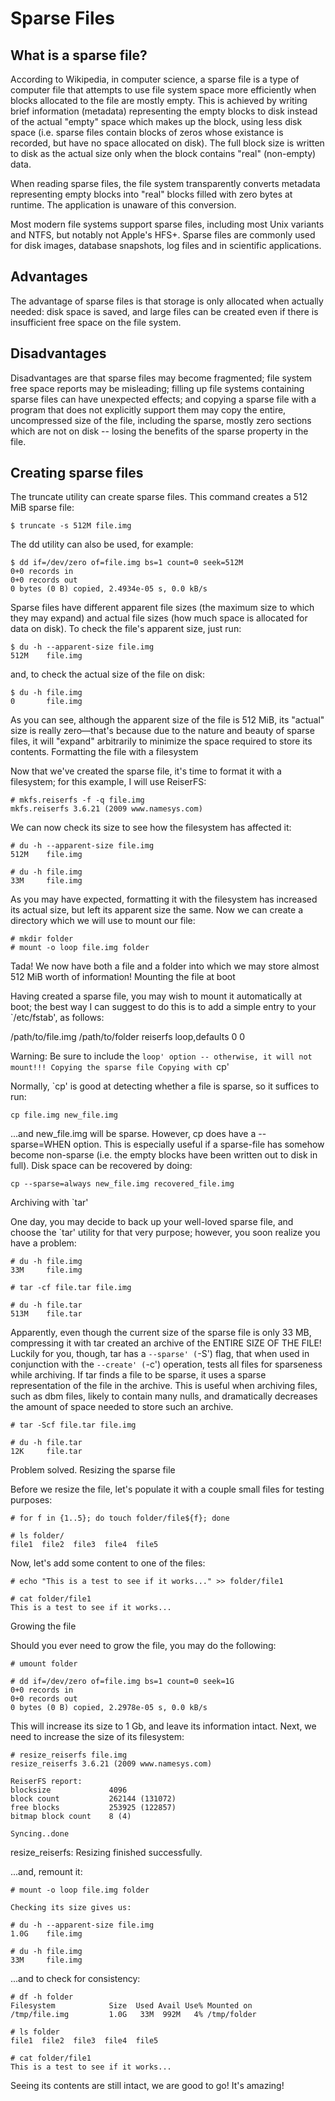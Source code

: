 Sparse Files
========================================

What is a sparse file?
----------------------------------------

According to Wikipedia, in computer science,
a sparse file is a type of computer file that
attempts to use file system space more
efficiently when blocks allocated to the file
are mostly empty. This is achieved by writing
brief information (metadata) representing the
empty blocks to disk instead of the actual "empty"
space which makes up the block, using less disk
space (i.e. sparse files contain blocks of zeros
whose existance is recorded, but have no space
allocated on disk). The full block size is written
to disk as the actual size only when the block
 contains "real" (non-empty) data.

When reading sparse files, the file system transparently
converts metadata representing empty blocks into "real"
blocks filled with zero bytes at runtime.
The application is unaware of this conversion.

Most modern file systems support sparse files,
including most Unix variants and NTFS, but
notably not Apple's HFS+. Sparse files are
commonly used for disk images, database snapshots,
log files and in scientific applications.

Advantages
----------------------------------------

The advantage of sparse files is that storage is
only allocated when actually needed: disk space is
saved, and large files can be created even if
there is insufficient free space on the file system.

Disadvantages
----------------------------------------

Disadvantages are that sparse files may become fragmented;
file system free space reports may be misleading; filling
up file systems containing sparse files can have unexpected
effects; and copying a sparse file with a program that does
not explicitly support them may copy the entire, uncompressed
size of the file, including the sparse, mostly zero sections
which are not on disk -- losing the benefits of the sparse property in the file.

Creating sparse files
----------------------------------------

The truncate utility can create sparse files.
This command creates a 512 MiB sparse file:

```
$ truncate -s 512M file.img
```

The dd utility can also be used, for example:

```
$ dd if=/dev/zero of=file.img bs=1 count=0 seek=512M
0+0 records in
0+0 records out
0 bytes (0 B) copied, 2.4934e-05 s, 0.0 kB/s
```

Sparse files have different apparent file sizes
(the maximum size to which they may expand) and
actual file sizes (how much space is allocated for
data on disk). To check the file's apparent size, just run:

```
$ du -h --apparent-size file.img
512M    file.img
```

and, to check the actual size of the file on disk:

```
$ du -h file.img
0       file.img
```

As you can see, although the apparent size of the file
is 512 MiB, its "actual" size is really zero—that's
because due to the nature and beauty of sparse files,
it will "expand" arbitrarily to minimize the space
required to store its contents.
Formatting the file with a filesystem

Now that we've created the sparse file, it's time to format
it with a filesystem; for this example, I will use ReiserFS:

```
# mkfs.reiserfs -f -q file.img
mkfs.reiserfs 3.6.21 (2009 www.namesys.com)
```

We can now check its size to see how the filesystem has affected it:

```
# du -h --apparent-size file.img
512M    file.img

# du -h file.img
33M     file.img
```

As you may have expected, formatting it with the filesystem
has increased its actual size, but left its apparent size the same.
Now we can create a directory which we will use to mount our file:

```
# mkdir folder
# mount -o loop file.img folder
```

Tada! We now have both a file and a folder into which
we may store almost 512 MiB worth of information!
Mounting the file at boot

Having created a sparse file, you may wish to mount it
automatically at boot; the best way I can suggest to do
this is to add a simple entry to your `/etc/fstab', as follows:

/path/to/file.img  /path/to/folder  reiserfs  loop,defaults  0  0

Warning: Be sure to include the `loop' option -- otherwise, it will not mount!!!
Copying the sparse file
Copying with `cp'

Normally, `cp' is good at detecting whether a file is sparse,
so it suffices to run:

```
cp file.img new_file.img
```

...and new_file.img will be sparse. However, cp does have a
--sparse=WHEN option. This is especially useful if a sparse-file
has somehow become non-sparse (i.e. the empty blocks have been
written out to disk in full). Disk space can be recovered by doing:

```
cp --sparse=always new_file.img recovered_file.img
```

Archiving with `tar'

One day, you may decide to back up your well-loved sparse file,
and choose the `tar' utility for that very purpose;
however, you soon realize you have a problem:

```
# du -h file.img
33M     file.img

# tar -cf file.tar file.img

# du -h file.tar
513M    file.tar
```

Apparently, even though the current size of the sparse file is only 33 MB,
compressing it with tar created an archive of the ENTIRE SIZE OF THE FILE!
Luckily for you, though, tar has a `--sparse' (`-S') flag, that when used
in conjunction with the `--create' (`-c') operation, tests all files for
sparseness while archiving. If tar finds a file to be sparse, it uses a
sparse representation of the file in the archive. This is useful when
archiving files, such as dbm files, likely to contain many nulls, and
dramatically decreases the amount of space needed to store such an archive.

```
# tar -Scf file.tar file.img

# du -h file.tar
12K     file.tar
```

Problem solved.
Resizing the sparse file

Before we resize the file, let's populate it with a couple small files for testing purposes:

```
# for f in {1..5}; do touch folder/file${f}; done

# ls folder/
file1  file2  file3  file4  file5
```

Now, let's add some content to one of the files:

```
# echo "This is a test to see if it works..." >> folder/file1

# cat folder/file1
This is a test to see if it works...
```

Growing the file

Should you ever need to grow the file, you may do the following:

```
# umount folder

# dd if=/dev/zero of=file.img bs=1 count=0 seek=1G
0+0 records in
0+0 records out
0 bytes (0 B) copied, 2.2978e-05 s, 0.0 kB/s
```

This will increase its size to 1 Gb, and leave its information intact. Next, we need to increase the size of its filesystem:

```
# resize_reiserfs file.img
resize_reiserfs 3.6.21 (2009 www.namesys.com)

ReiserFS report:
blocksize             4096
block count           262144 (131072)
free blocks           253925 (122857)
bitmap block count    8 (4)

Syncing..done
```


resize_reiserfs: Resizing finished successfully.

...and, remount it:

```
# mount -o loop file.img folder

Checking its size gives us:

# du -h --apparent-size file.img
1.0G    file.img

# du -h file.img
33M     file.img
```

...and to check for consistency:

```
# df -h folder
Filesystem            Size  Used Avail Use% Mounted on
/tmp/file.img         1.0G   33M  992M   4% /tmp/folder

# ls folder
file1  file2  file3  file4  file5

# cat folder/file1
This is a test to see if it works...
```

Seeing its contents are still intact, we are good to go! It's amazing!